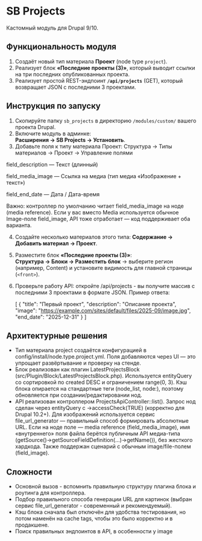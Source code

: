 # SB Projects

Кастомный модуль для Drupal 9/10.

## Функциональность модуля
1. Создаёт новый тип материала **Проект** (node type `project`).
2. Реализует блок **«Последние проекты (3)»**, который выводит ссылки на три последних опубликованных проекта.
3. Реализует простой REST-эндпоинт **`/api/projects`** (GET), который возвращает JSON с последними 3 проектами.

## Инструкция по запуску
1. Скопируйте папку `sb_projects` в директорию `/modules/custom/` вашего проекта Drupal.
2. Включите модуль в админке:  
   **Расширения → SB Projects → Установить**.
3. Добавьте поля к типу материала Проект:
Структура → Типы материалов → Проект → Управление полями

field_description — Текст (длинный)

field_media_image — Ссылка на медиа (тип медиа «Изображение + текст»)

field_end_date — Дата / Дата-время

Важно: контроллер по умолчанию читает field_media_image на ноде (media reference).
Если у вас вместо Media используется обычное Image-поле field_image, API тоже отработает — код поддерживает оба варианта.

4. Создайте несколько материалов этого типа: 
**Содержание → Добавить материал → Проект**.
5. Разместите блок **«Последние проекты (3)»**:  
   **Структура → Блоки → Разместить блок** → выберите регион (например, Content) и установите видимость для главной страницы (`<front>`).
6. Проверьте работу API:
   откройте /api/projects - вы получите массив с последними 3 проектами в формате JSON.
   Пример ответа:

   [
  {
    "title": "Первый проект",
    "description": "Описание проекта",
    "image": "https://example.com/sites/default/files/2025-09/image.jpg",
    "end_date": "2025-12-31"
  }
   ]



## Архитектурные решения
- Тип материала project создаётся конфигурацией в config/install/node.type.project.yml.
Поля добавляются через UI — это упрощает развёртывание и проверку на стенде.
- Блок реализован как плагин LatestProjectsBlock (src/Plugin/Block/LatestProjectsBlock.php).
Используется entityQuery со сортировкой по created DESC и ограничением range(0, 3).
Кэш блока опирается на стандартные теги (node_list, node:<id>), поэтому обновляется при создании/редактировании нод.
- API реализован контроллером ProjectsApiController::list().
Запрос нод сделан через entityQuery с ->accessCheck(TRUE) (корректно для Drupal 10.2+).
Для изображений используется сервис file_url_generator — правильный способ формировать абсолютные URL.
Если на ноде поле — media reference (field_media_image), имя «внутреннего» поля файла берётся публичным API медиа-типа (getSource()->getSourceFieldDefinition(...)->getName()), без жесткого хардкода.
Также поддержан сценарий с обычным image/file-полем (field_image).

## Сложности
 - Основной вызов - вспомнить правильную структуру плагина блока и роутинга для контроллера.
 - Подбор правильного способа генерации URL для картинок (выбран сервис file_url_generator - современный и рекомендуемый).
 - Кэш блока сначала был отключён для удобства тестирования, но потом наменён на cache tags, чтобы это было корректно и в продакшене.
 - Поиск правильных эндпоинтов в API, в особенности у image
